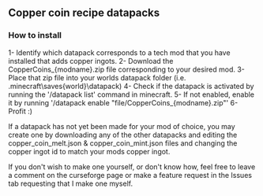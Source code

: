 ## Copper coin recipe datapacks

### How to install
1- Identify which datapack corresponds to a tech mod that you have installed that adds copper ingots.
2- Download the CopperCoins_{modname}.zip file corresponding to your desired mod.
3- Place that zip file into your worlds datapack folder (i.e. .minecraft\saves\{world}\datapack)
4- Check if the datapack is activated by running the '/datapack list' command in minecraft.
5- If not enabled, enable it by running '/datapack enable "file/CopperCoins_{modname}.zip"'
6- Profit :)

If a datapack has not yet been made for your mod of choice, you may create one by downloading any of the other datapacks and editing the copper_coin_melt.json & copper_coin_mint.json files and changing the copper ingot id to match your mods copper ingot.

If you don't wish to make one yourself, or don't know how, feel free to leave a comment on the curseforge page or make a feature request in the Issues tab requesting that I make one myself.
